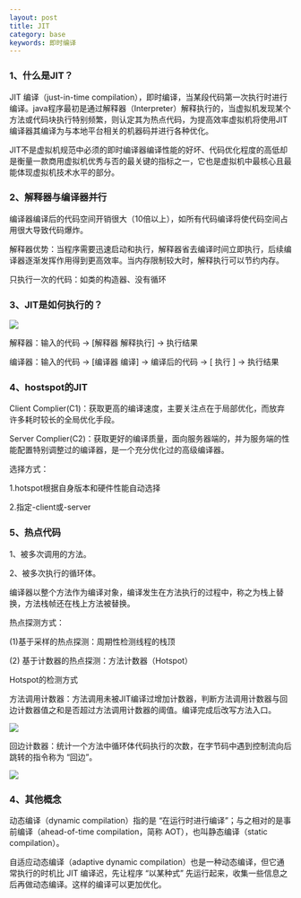 ```yaml
---
layout: post
title: JIT
category: base
keywords: 即时编译
---
```


### 1、什么是JIT？

JIT 编译（just-in-time compilation），即时编译，当某段代码第一次执行时进行编译。java程序最初是通过解释器（Interpreter）解释执行的，当虚拟机发现某个方法或代码块执行特别频繁，则认定其为热点代码，为提高效率虚拟机将使用JIT编译器其编译为与本地平台相关的机器码并进行各种优化。

JIT不是虚拟机规范中必须的即时编译器编译性能的好坏、代码优化程度的高低却是衡量一款商用虚拟机优秀与否的最关键的指标之一，它也是虚拟机中最核心且最能体现虚拟机技术水平的部分。

### 2、解释器与编译器并行

编译器编译后的代码空间开销很大（10倍以上），如所有代码编译将使代码空间占用很大导致代码爆炸。

解释器优势：当程序需要迅速启动和执行，解释器省去编译时间立即执行，后续编译器逐渐发挥作用得到更高效率。当内存限制较大时，解释执行可以节约内存。

只执行一次的代码：如类的构造器、没有循环

### 3、JIT是如何执行的？

![](https://i.loli.net/2020/11/01/C91RNA7WMYQ3jua.jpg)

解释器：输入的代码 -> [解释器 解释执行] -> 执行结果

编译器：输入的代码 -> [编译器 编译] -> 编译后的代码 -> [ 执行 ] -> 执行结果

### 4、hostspot的JIT

Client Complier(C1)：获取更高的编译速度，主要关注点在于局部优化，而放弃许多耗时较长的全局优化手段。

Server Complier(C2)：获取更好的编译质量，面向服务器端的，并为服务端的性能配置特别调整过的编译器，是一个充分优化过的高级编译器。

选择方式：

1.hotspot根据自身版本和硬件性能自动选择

2.指定-client或-server

### 5、热点代码

1、被多次调用的方法。

2、被多次执行的循环体。

编译器以整个方法作为编译对象，编译发生在方法执行的过程中，称之为栈上替换，方法栈帧还在栈上方法被替换。

热点探测方式：

(1)基于采样的热点探测：周期性检测线程的栈顶

(2) 基于计数器的热点探测：方法计数器（Hotspot）

Hotspot的检测方式

方法调用计数器：方法调用未被JIT编译过增加计数器，判断方法调用计数器与回边计数器值之和是否超过方法调用计数器的阈值。编译完成后改写方法入口。

![](https://i.loli.net/2020/11/01/2q1I8V4BWJ6pgQZ.png)

回边计数器：统计一个方法中循环体代码执行的次数，在字节码中遇到控制流向后跳转的指令称为 “回边”。

![](https://i.loli.net/2020/11/01/3q1OEvYwZxSkdpG.png)

### 4、其他概念

动态编译（dynamic compilation）指的是 “在运行时进行编译”；与之相对的是事前编译（ahead-of-time compilation，简称 AOT），也叫静态编译（static compilation）。

自适应动态编译（adaptive dynamic compilation）也是一种动态编译，但它通常执行的时机比 JIT 编译迟，先让程序 “以某种式” 先运行起来，收集一些信息之后再做动态编译。这样的编译可以更加优化。

